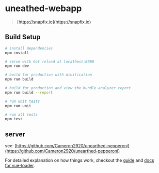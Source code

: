 # uneathed-webapp

> [https://snapfix.io](https://snapfix.io)

## Build Setup

``` bash
# install dependencies
npm install

# serve with hot reload at localhost:8080
npm run dev

# build for production with minification
npm run build

# build for production and view the bundle analyzer report
npm run build --report

# run unit tests
npm run unit

# run all tests
npm test
```

## server
see: [https://github.com/Cameron2920/unearthed-pepperoni](https://github.com/Cameron2920/unearthed-pepperoni)

For detailed explanation on how things work, checkout the [guide](http://vuejs-templates.github.io/webpack/) and [docs for vue-loader](http://vuejs.github.io/vue-loader).

